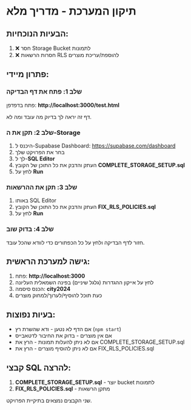 # תיקון המערכת - מדריך מלא

## הבעיות הנוכחיות:
1. ❌ חסר Storage Bucket לתמונות
2. ❌ חסרות הרשאות RLS להוספת/עריכת מוצרים

## פתרון מיידי:

### שלב 1: פתח את דף הבדיקה
פתח בדפדפן: **http://localhost:3000/test.html**

דף זה יראה לך בדיוק מה עובד ומה לא.

### שלב 2: תקן את ה-Storage
1. היכנס ל-Supabase Dashboard: https://supabase.com/dashboard
2. בחר את הפרויקט שלך
3. לך ל-**SQL Editor**
4. העתק והדבק את כל התוכן של הקובץ **COMPLETE_STORAGE_SETUP.sql**
5. לחץ על **Run**

### שלב 3: תקן את ההרשאות
1. באותו SQL Editor
2. העתק והדבק את כל התוכן של הקובץ **FIX_RLS_POLICIES.sql**
3. לחץ על **Run**

### שלב 4: בדוק שוב
חזור לדף הבדיקה ולחץ על כל הכפתורים כדי לוודא שהכל עובד.

## גישה למערכת הראשית:
1. פתח: **http://localhost:3000**
2. לחץ על אייקון ההגדרות (גלגל שיניים) בפינה השמאלית העליונה
3. הכנס סיסמה: **city2024**
4. כעת תוכל להוסיף/לערוך/למחוק מוצרים

## בעיות נפוצות:
- אם הדף לא נטען - ודא שהשרת רץ (`npm start`)
- אם אין מוצרים - בדוק את החיבור לדטאבייס
- אם לא ניתן להעלות תמונות - הרץ את COMPLETE_STORAGE_SETUP.sql
- אם לא ניתן להוסיף מוצרים - הרץ את FIX_RLS_POLICIES.sql

## קבצי SQL להרצה:
1. **COMPLETE_STORAGE_SETUP.sql** - יוצר bucket לתמונות
2. **FIX_RLS_POLICIES.sql** - מתקן הרשאות

שני הקבצים נמצאים בתיקיית הפרויקט.